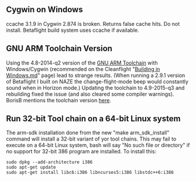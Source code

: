 ## Cygwin on Windows
ccache 3.1.9 in Cygwin 2.874 is broken. Returns false cache hits. Do not install. Betaflight build system uses ccache if available. 

## GNU ARM Toolchain Version
Using the 4.8-2014-q2 version of the [GNU ARM Toolchain](https://launchpad.net/gcc-arm-embedded/+download) with Windows/Cygwin (recommended on the Cleanflight "[Building in Windows.md](https://github.com/cleanflight/cleanflight/blob/master/docs/development/Building%20in%20Windows.md)" page) lead to strange results.  (When running a 2.9.1 version of Betaflight I built on NAZE the change-flight-mode beep would constantly sound when in Horizon mode.)  Updating the toolchain to 4.9-2015-q3 and rebuilding fixed the issue (and also cleared some compiler warnings).  BorisB mentions the toolchain version [here](http://www.rcgroups.com/forums/showthread.php?p=34530653#post34530653).

## Run 32-bit Tool chain on a 64-bit Linux system
The arm-sdk installation done from the new "make arm_sdk_install" command will install a 32-bit variant of yor tool chains. This may fail to execute on a 64-bit Linux system, bash will say "No such file or directory" if no support for 32-bit 386 program are installed. To install this:

    sudo dpkg --add-architecture i386  
    sudo apt-get update  
    sudo apt-get install libc6:i386 libncurses5:i386 libstdc++6:i386  

